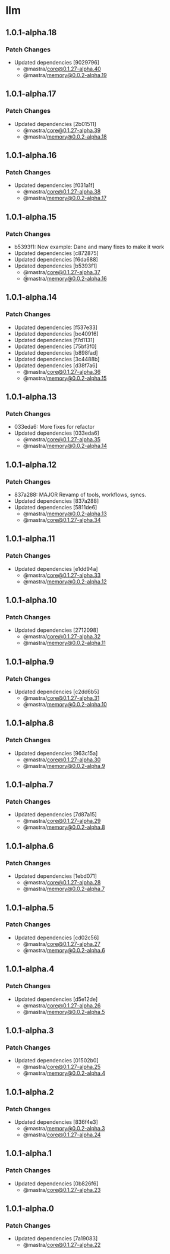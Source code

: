 # llm

## 1.0.1-alpha.18

### Patch Changes

- Updated dependencies [9029796]
  - @mastra/core@0.1.27-alpha.40
  - @mastra/memory@0.0.2-alpha.19

## 1.0.1-alpha.17

### Patch Changes

- Updated dependencies [2b01511]
  - @mastra/core@0.1.27-alpha.39
  - @mastra/memory@0.0.2-alpha.18

## 1.0.1-alpha.16

### Patch Changes

- Updated dependencies [f031a1f]
  - @mastra/core@0.1.27-alpha.38
  - @mastra/memory@0.0.2-alpha.17

## 1.0.1-alpha.15

### Patch Changes

- b5393f1: New example: Dane and many fixes to make it work
- Updated dependencies [c872875]
- Updated dependencies [f6da688]
- Updated dependencies [b5393f1]
  - @mastra/core@0.1.27-alpha.37
  - @mastra/memory@0.0.2-alpha.16

## 1.0.1-alpha.14

### Patch Changes

- Updated dependencies [f537e33]
- Updated dependencies [bc40916]
- Updated dependencies [f7d1131]
- Updated dependencies [75bf3f0]
- Updated dependencies [b898fad]
- Updated dependencies [3c4488b]
- Updated dependencies [d38f7a6]
  - @mastra/core@0.1.27-alpha.36
  - @mastra/memory@0.0.2-alpha.15

## 1.0.1-alpha.13

### Patch Changes

- 033eda6: More fixes for refactor
- Updated dependencies [033eda6]
  - @mastra/core@0.1.27-alpha.35
  - @mastra/memory@0.0.2-alpha.14

## 1.0.1-alpha.12

### Patch Changes

- 837a288: MAJOR Revamp of tools, workflows, syncs.
- Updated dependencies [837a288]
- Updated dependencies [5811de6]
  - @mastra/memory@0.0.2-alpha.13
  - @mastra/core@0.1.27-alpha.34

## 1.0.1-alpha.11

### Patch Changes

- Updated dependencies [e1dd94a]
  - @mastra/core@0.1.27-alpha.33
  - @mastra/memory@0.0.2-alpha.12

## 1.0.1-alpha.10

### Patch Changes

- Updated dependencies [2712098]
  - @mastra/core@0.1.27-alpha.32
  - @mastra/memory@0.0.2-alpha.11

## 1.0.1-alpha.9

### Patch Changes

- Updated dependencies [c2dd6b5]
  - @mastra/core@0.1.27-alpha.31
  - @mastra/memory@0.0.2-alpha.10

## 1.0.1-alpha.8

### Patch Changes

- Updated dependencies [963c15a]
  - @mastra/core@0.1.27-alpha.30
  - @mastra/memory@0.0.2-alpha.9

## 1.0.1-alpha.7

### Patch Changes

- Updated dependencies [7d87a15]
  - @mastra/core@0.1.27-alpha.29
  - @mastra/memory@0.0.2-alpha.8

## 1.0.1-alpha.6

### Patch Changes

- Updated dependencies [1ebd071]
  - @mastra/core@0.1.27-alpha.28
  - @mastra/memory@0.0.2-alpha.7

## 1.0.1-alpha.5

### Patch Changes

- Updated dependencies [cd02c56]
  - @mastra/core@0.1.27-alpha.27
  - @mastra/memory@0.0.2-alpha.6

## 1.0.1-alpha.4

### Patch Changes

- Updated dependencies [d5e12de]
  - @mastra/core@0.1.27-alpha.26
  - @mastra/memory@0.0.2-alpha.5

## 1.0.1-alpha.3

### Patch Changes

- Updated dependencies [01502b0]
  - @mastra/core@0.1.27-alpha.25
  - @mastra/memory@0.0.2-alpha.4

## 1.0.1-alpha.2

### Patch Changes

- Updated dependencies [836f4e3]
  - @mastra/memory@0.0.2-alpha.3
  - @mastra/core@0.1.27-alpha.24

## 1.0.1-alpha.1

### Patch Changes

- Updated dependencies [0b826f6]
  - @mastra/core@0.1.27-alpha.23

## 1.0.1-alpha.0

### Patch Changes

- Updated dependencies [7a19083]
  - @mastra/core@0.1.27-alpha.22
